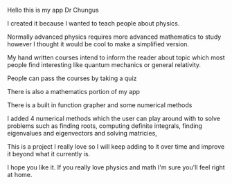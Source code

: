 Hello this is my app Dr Chungus

I created it because I wanted to teach people about physics.

Normally advanced physics requires more advanced mathematics to study however I thought it would be cool to make a simplified version.

My hand written courses intend to inform the reader about topic which most people find interesting like quantum mechanics or general relativity. 

People can pass the courses by taking a quiz

There is also a mathematics portion of my app

There is a built in function grapher and some numerical methods

I added 4 numerical methods which the user can play around with to solve problems such as finding roots, computing definite integrals, finding eigenvalues and eigenvectors and solving matricies,

This is a project I really love so I will keep adding to it over time and improve it beyond what it currently is.

I hope you like it. If you really love physics and math I'm sure you'll feel right at home.